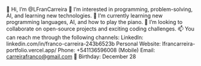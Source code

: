 👋 Hi, I’m @LFranCarreira
👀 I’m interested in programming, problem-solving, AI, and learning new technologies.
🌱 I’m currently learning new programming languages, AI, and how to play the piano.
💞️ I’m looking to collaborate on open-source projects and exciting coding challenges.
📫 You can reach me through the following channels:
LinkedIn: linkedin.com/in/franco-carreira-243b6523b
Personal Website: lfrancarreira-portfolio.vercel.app/
Phone: +541136596008 (Mobile)
Email: carreirafranco@gmail.com
🎂 Birthday: December 28
